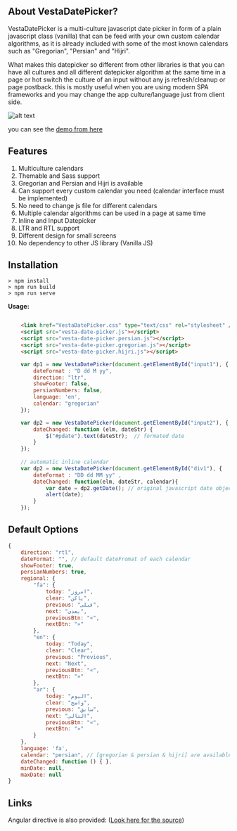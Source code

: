 About VestaDatePicker?
------------------------

VestaDatePicker is a multi-culture javascript date picker in form of a plain javascript class (vanilla) that can be feed with your own custom calendar algorithms, as it is already included with some of the most known calendars such as "Gregorian", "Persian" and "Hijri".

What makes this datepicker so different from other libraries is that you can have all cultures and all different datepicker algorithm at the same time in a page or hot switch the culture of an input without any js refresh/cleanup or page postback. this is mostly useful when you are using modern SPA frameworks and you may change the app culture/language just from client side.

![alt text](http://uupload.ir/files/o7p3_datepicker.jpg)

you can see the [demo from here](https://vestadp-fe09a.web.app/)


Features
--------
1. Multiculture calendars
2. Themable and Sass support
3. Gregorian and Persian and Hijri is available
4. Can support every custom calendar you need (calendar interface must be implemented)
5. No need to change js file for different calendars
6. Multiple calendar algorithms can be used in a page at same time
7. Inline and Input Datepicker
8. LTR and RTL support
9. Different design for small screens
10. No dependency to other JS library (Vanilla JS)

Installation
---------------

```
> npm install
> npm run build
> npm run serve
```

**Usage:**

```html

    <link href="VestaDatePicker.css" type="text/css" rel="stylesheet" />
    <script src="vesta-date-picker.js"></script>
    <script src="vesta-date-picker.persian.js"></script>
    <script src="vesta-date-picker.gregorian.js"></script>
    <script src="vesta-date-picker.hijri.js"></script>
```

```javascript
    var dp1 = new VestaDatePicker(document.getElementById("input1"), {
        dateFormat : "D dd M yy",
        direction: "ltr",
        showFooter: false,
        persianNumbers: false,
        language: 'en',
        calendar: "gregorian"
    });

    var dp2 = new VestaDatePicker(document.getElementById("input2"), {
        dateChanged: function (elm, dateStr) {
            $("#pdate").text(dateStr);  // formated date
        }
    });
    
    // automatic inline calendar
    var dp2 = new VestaDatePicker(document.getElementById("div1"), {                
        dateFormat : "DD dd MM yy" ,
        dateChanged: function(elm, dateStr, calendar){
            var date = dp2.getDate(); // original javascript date object
            alert(date);
        }
    });
```

Default Options
-------------
```javascript
{
    direction: "rtl",
    dateFormat: "", // default dateFromat of each calendar
    showFooter: true,
    persianNumbers: true,
    regional: {
        "fa": {
            today: "امروز",
            clear: "پاکن",
            previous: "قبلی",
            next: "بعدی",
            previousBtn: "«",
            nextBtn: "»"
        },
        "en": {
            today: "Today",
            clear: "Clear",
            previous: "Previous",
            next: "Next",
            previousBtn: "«",
            nextBtn: "»"
        },
        "ar": {
            today: "الیوم",
            clear: "واضح",
            previous: "سابق",
            next: "التالی",
            previousBtn: "«",
            nextBtn: "»"
        }
    },
    language: 'fa',
    calendar: "persian", // [gregorian & persian & hijri] are available.
    dateChanged: function () { },
    minDate: null,
    maxDate: null
}
```

Links
-------

Angular directive is also provided: ([Look here for the source](https://github.com/eleboys/ng-vestadp))
